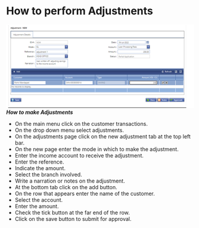 # How to perform Adjustments
![How to make new adjustments on the MFI Expert system](./images/Adjustment.png "New Adjustments")\
***How to make Adjustments***

- On the main menu click on the customer transactions. 
- On the drop down menu select adjustments.
- On the adjustments page click on the new adjustment tab at the top left bar.
- On the new page enter the mode in which to make the adjustment.
- Enter the income account to receive the adjustment.
- Enter the reference.
- Indicate the amount.
- Select the branch involved.
- Write a narration or notes on the adjustment.
- At the bottom tab click on the add button. 
- On the row that appears enter the name of the customer.
- Select the account. 
- Enter the amount.
- Check the tick button at the far end of the row.
- Click on the save button to submit for approval.